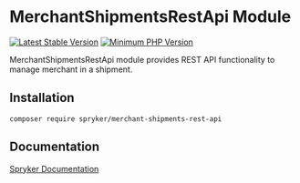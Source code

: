 # MerchantShipmentsRestApi Module
[![Latest Stable Version](https://poser.pugx.org/spryker/merchant-shipments-rest-api/v/stable.svg)](https://packagist.org/packages/spryker/merchant-shipments-rest-api)
[![Minimum PHP Version](https://img.shields.io/badge/php-%3E%3D%208.1-8892BF.svg)](https://php.net/)

MerchantShipmentsRestApi module provides REST API functionality to manage merchant in a shipment.

## Installation

```
composer require spryker/merchant-shipments-rest-api
```

## Documentation

[Spryker Documentation](https://docs.spryker.com)
